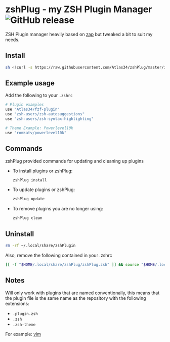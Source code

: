 # zshPlug - my ZSH Plugin Manager ![GitHub release](https://img.shields.io/github/release/Atlas34/zshPlug)

ZSH Plugin manager heavily based on [zap](https://github.com/zap-zsh/zap) but tweaked a bit to suit my needs.

## Install

```sh
sh <(curl -s https://raw.githubusercontent.com/Atlas34/zshPlug/master/install.sh)
```
    
## Example usage

Add the following to your `.zshrc`

```sh
# Plugin examples
use "Atlas34/fzf-plugin"
use "zsh-users/zsh-autosuggestions"
use "zsh-users/zsh-syntax-highlighting"

# Theme Example: Powerlevel10k
use "romkatv/powerlevel10k"
```

## Commands

zshPlug provided commands for updating and cleaning up plugins

- To install plugins or zshPlug:

  ```sh
  zshPlug install
  ```

- To update plugins or zshPlug:

  ```sh
  zshPlug update
  ```

- To remove plugins you are no longer using:

  ```sh
  zshPlug clean
  ```

## Uninstall

```sh
rm -rf ~/.local/share/zshPlugin
```

Also, remove the following contained in your .zshrc


```sh
[[ -f "$HOME/.local/share/zshPlug/zshPlug.zsh" ]] && source "$HOME/.local/share/zshPlug/zshPlug.zsh"
```

## Notes

Will only work with plugins that are named conventionally, this means that the plugin file is the same name as the repository with the following extensions:

- `.plugin.zsh`
- `.zsh`
- `.zsh-theme`

For example: [vim](https://github.com/zap-zsh/vim)
